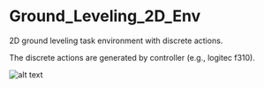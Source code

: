 # Ground_Leveling_2D_Env

2D ground leveling task environment with discrete actions.

The discrete actions are generated by controller (e.g., logitec f310).

![alt text](https://github.com/tahara-study/Ground_Leveling_2D_Env/blob/master/environment.png)
